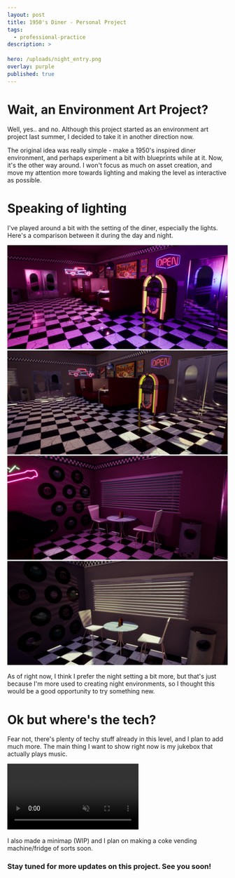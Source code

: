 ```yaml
---
layout: post
title: 1950's Diner - Personal Project
tags:
  - professional-practice
description: >
  
hero: /uploads/night_entry.png
overlay: purple
published: true
---
```


# Wait, an Environment Art Project?
Well, yes.. and no. Although this project started as an environment art project last summer, I decided to take it in another direction now. 

The original idea was really simple - make a 1950's inspired diner environment, and perhaps experiment a bit with blueprints while at it. Now, it's the other way around. I won't focus as much on asset creation, and move my attention more towards lighting and making the level as interactive as possible. 

# Speaking of lighting
I've played around a bit with the setting of the diner, especially the lights. Here's a comparison between it during the day and night.

![](/uploads/night_entry.png)
![](/uploads/day_entry.png)
![](/uploads/night_chairs.png)
![](/uploads/day_chairs.png)

As of right now, I think I prefer the night setting a bit more, but that's just because I'm more used to creating night environments, so I thought this would be a good opportunity to try something new.

# Ok but where's the tech?
Fear not, there's plenty of techy stuff already in this level, and I plan to add much more. The main thing I want to show right now is my jukebox that actually plays music.

<video autoplay loop muted playsinline>
  <source src="uploads/jukebox.webm" type="video/webm">
  <source src="uploads/jukebox.mp4" type="video/mp4">
</video>

I also made a minimap (WIP) and I plan on making a coke vending machine/fridge of sorts soon.

### Stay tuned for more updates on this project. See you soon!